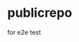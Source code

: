 # publicrepo
for e2e test

































































































































































































































































































































































































































































































































































































































































































































































































































































































































































































































































































































































































































































































































































































































































































































































































































































































































































































































































































































































































































































































































































































































































































































































































































































































































































































































































































































































































































































































































































































































































































































































































































































































































































































































































































































































































































































































































































































































































































































































































































































































































































































































































































































































































































































































































































































































































































































































































